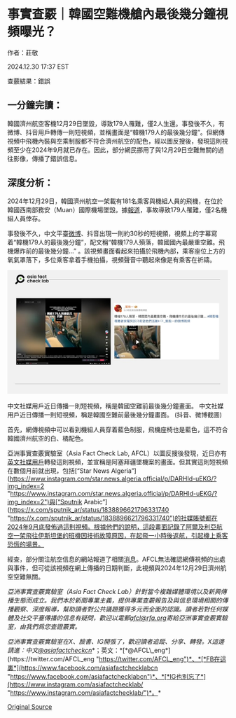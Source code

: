 # 事實查覈｜韓國空難機艙內最後幾分鐘視頻曝光？

作者：莊敬

2024.12.30 17:37 EST

查覈結果：錯誤

## 一分鐘完讀：

韓國濟州航空客機12月29日墜毀，導致179人罹難，僅2人生還。事發後不久，有微博、抖音用戶轉傳一則短視頻，並稱畫面是“韓機179人的最後幾分鐘”。但網傳視頻中飛機內裝與空乘制服都不符合濟州航空的配色，經以圖反搜後，發現這則視頻至少在2024年9月就已存在。因此，部分網民挪用了與12月29日空難無關的過往影像，傳播了錯誤信息。

## 深度分析：

2024年12月29日，韓國濟州航空一架載有181名乘客與機組人員的飛機，在位於韓國西南部務安（Muan）國際機場墜毀。據[報道](https://www.bbc.com/zhongwen/articles/cy7k2dzp8e6o/trad "https://www.bbc.com/zhongwen/articles/cy7k2dzp8e6o/trad")，事故導致179人罹難，僅2名機組人員倖存。

事發後不久，中文平臺[微博](https://m.weibo.cn/detail/5117218456862818#&video "https://m.weibo.cn/detail/5117218456862818#&video")、抖音出現一則約30秒的短視頻，視頻上的字幕寫着“韓機179人的最後幾分鐘”，配文稱“韓機179人殞落，韓國國內最嚴重空難。飛機爆炸前的最後幾分鐘…” 。該視頻畫面看起來拍攝於飛機內部，乘客座位上方的氧氣罩落下，多位乘客拿着手機拍攝，視頻聲音中聽起來像是有乘客在祈禱。

![中文社媒用戶近日傳播一則短視頻，稱是韓國空難前最後幾分鐘畫面。](images/6BHMGKXCVBBOZOCHNRPD6YSBDQ.jpg)

中文社媒用戶近日傳播一則短視頻，稱是韓國空難前最後幾分鐘畫面。 中文社媒用戶近日傳播一則短視頻，稱是韓國空難前最後幾分鐘畫面。 (抖音、微博截圖)

首先，網傳視頻中可以看到機組人員穿着藍色制服，飛機座椅也是藍色，這不符合韓國濟州航空的白、橘配色。

亞洲事實查覈實驗室（Asia Fact Check Lab, AFCL）以圖反搜後發現，近日亦有[英文社媒用戶](https://www.instagram.com/zk_makeovers/reel/DEFBsRfyWLZ/ "https://www.instagram.com/zk_makeovers/reel/DEFBsRfyWLZ/")轉發這則視頻，並宣稱是阿塞拜疆墜機案的畫面。但其實這則短視頻在數個月前就出現，包括[“Star News Algeria”](https://www.instagram.com/star.news.algeria.official/p/DARHId-uEKG/?img_index=2 "https://www.instagram.com/star.news.algeria.official/p/DARHId-uEKG/?img_index=2")與[“Sputnik Arabic”](https://x.com/sputnik_ar/status/1838896621796331740 "https://x.com/sputnik_ar/status/1838896621796331740")的社媒賬號都在2024年9月底發佈過這則視頻。根據他們的說明，這段畫面記錄了阿爾及利亞航空一架飛往伊斯坦堡的班機因技術故障原因，在起飛一小時後返航，引起機上乘客恐慌的場景。

經查，部分關注航空信息的網站報道了相關[消息](https://aviationsourcenews.com/hifly-malta-a330-returns-to-algiers-after-loss-of-cabin-pressure/ "https://aviationsourcenews.com/hifly-malta-a330-returns-to-algiers-after-loss-of-cabin-pressure/")。AFCL無法確認網傳視頻的出處與事件，但可從該視頻在網上傳播的日期判斷，此視頻與2024年12月29日濟州航空空難無關。

*亞洲事實查覈實驗室（Asia Fact Check Lab）針對當今複雜媒體環境以及新興傳播生態而成立。我們本於新聞專業主義，提供專業查覈報告及與信息環境相關的傳播觀察、深度報導，幫助讀者對公共議題獲得多元而全面的認識。讀者若對任何媒體及社交平臺傳播的信息有疑問，歡迎以電郵*[*afcl@rfa.org*](https://afcl@rfa.org "https://afcl@rfa.org")*寄給亞洲事實查覈實驗室，由我們爲您查證覈實。*

*亞洲事實查覈實驗室在X、臉書、IG開張了，歡迎讀者追蹤、分享、轉發。X這邊請進：中文*[*@asiafactcheckcn*](https://twitter.com/asiafactcheckcn "https://twitter.com/asiafactcheckcn")*；英文：*[*@AFCL\_eng*](https://twitter.com/AFCL_eng "https://twitter.com/AFCL_eng")*、*[*FB在這裏*](https://www.facebook.com/asiafactchecklabcn "https://www.facebook.com/asiafactchecklabcn")*、*[*IG也別忘了*](https://www.instagram.com/asiafactchecklab/ "https://www.instagram.com/asiafactchecklab/")*。*



[Original Source](https://www.rfa.org/mandarin/shishi-hecha/2024/12/30/south-korea-plane-crash-video/)